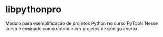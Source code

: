 # libpythonpro
Módulo para exemplificação de projetos Python no curso PyTools
Nesse curso é ensinado como cotribuir em projetos de código aberto
 